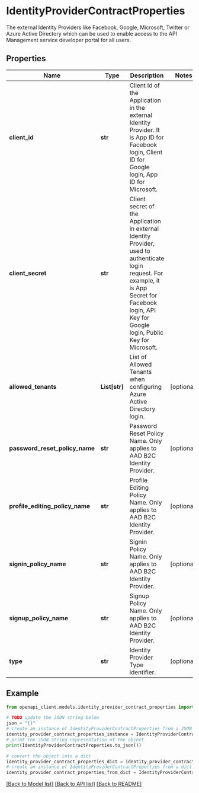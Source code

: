 # IdentityProviderContractProperties

The external Identity Providers like Facebook, Google, Microsoft, Twitter or Azure Active Directory which can be used to enable access to the API Management service developer portal for all users.

## Properties

Name | Type | Description | Notes
------------ | ------------- | ------------- | -------------
**client_id** | **str** | Client Id of the Application in the external Identity Provider. It is App ID for Facebook login, Client ID for Google login, App ID for Microsoft. | 
**client_secret** | **str** | Client secret of the Application in external Identity Provider, used to authenticate login request. For example, it is App Secret for Facebook login, API Key for Google login, Public Key for Microsoft. | 
**allowed_tenants** | **List[str]** | List of Allowed Tenants when configuring Azure Active Directory login. | [optional] 
**password_reset_policy_name** | **str** | Password Reset Policy Name. Only applies to AAD B2C Identity Provider. | [optional] 
**profile_editing_policy_name** | **str** | Profile Editing Policy Name. Only applies to AAD B2C Identity Provider. | [optional] 
**signin_policy_name** | **str** | Signin Policy Name. Only applies to AAD B2C Identity Provider. | [optional] 
**signup_policy_name** | **str** | Signup Policy Name. Only applies to AAD B2C Identity Provider. | [optional] 
**type** | **str** | Identity Provider Type identifier. | [optional] 

## Example

```python
from openapi_client.models.identity_provider_contract_properties import IdentityProviderContractProperties

# TODO update the JSON string below
json = "{}"
# create an instance of IdentityProviderContractProperties from a JSON string
identity_provider_contract_properties_instance = IdentityProviderContractProperties.from_json(json)
# print the JSON string representation of the object
print(IdentityProviderContractProperties.to_json())

# convert the object into a dict
identity_provider_contract_properties_dict = identity_provider_contract_properties_instance.to_dict()
# create an instance of IdentityProviderContractProperties from a dict
identity_provider_contract_properties_from_dict = IdentityProviderContractProperties.from_dict(identity_provider_contract_properties_dict)
```
[[Back to Model list]](../README.md#documentation-for-models) [[Back to API list]](../README.md#documentation-for-api-endpoints) [[Back to README]](../README.md)


